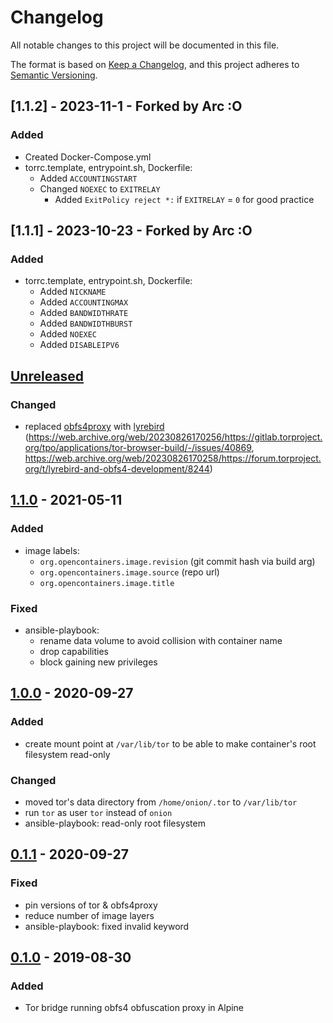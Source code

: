 # Changelog
All notable changes to this project will be documented in this file.

The format is based on [Keep a Changelog](https://keepachangelog.com/en/1.0.0/),
and this project adheres to [Semantic Versioning](https://semver.org/spec/v2.0.0.html).

## [1.1.2] - 2023-11-1 - Forked by Arc :O
### Added
  - Created Docker-Compose.yml
- torrc.template, entrypoint.sh, Dockerfile:
  - Added `ACCOUNTINGSTART`
  - Changed `NOEXEC` to `EXITRELAY`
    - Added `ExitPolicy reject *:` if `EXITRELAY` = `0` for good practice
## [1.1.1] - 2023-10-23 - Forked by Arc :O
### Added
- torrc.template, entrypoint.sh, Dockerfile:
  - Added `NICKNAME`
  - Added `ACCOUNTINGMAX`
  - Added `BANDWIDTHRATE`
  - Added `BANDWIDTHBURST`
  - Added `NOEXEC`
  - Added `DISABLEIPV6`

## [Unreleased]
### Changed
- replaced [obfs4proxy](https://web.archive.org/web/20230826165902/https://gitlab.com/yawning/obfs4)
  with [lyrebird](https://gitlab.torproject.org/tpo/anti-censorship/pluggable-transports/lyrebird)
  (https://web.archive.org/web/20230826170256/https://gitlab.torproject.org/tpo/applications/tor-browser-build/-/issues/40869,
  https://web.archive.org/web/20230826170258/https://forum.torproject.org/t/lyrebird-and-obfs4-development/8244)

## [1.1.0] - 2021-05-11
### Added
- image labels:
  - `org.opencontainers.image.revision` (git commit hash via build arg)
  - `org.opencontainers.image.source` (repo url)
  - `org.opencontainers.image.title`

### Fixed
- ansible-playbook:
  - rename data volume to avoid collision with container name
  - drop capabilities
  - block gaining new privileges

## [1.0.0] - 2020-09-27
### Added
- create mount point at `/var/lib/tor`
  to be able to make container's root filesystem read-only

### Changed
- moved tor's data directory from `/home/onion/.tor` to `/var/lib/tor`
- run `tor` as user `tor` instead of `onion`
- ansible-playbook: read-only root filesystem

## [0.1.1] - 2020-09-27
### Fixed
- pin versions of tor & obfs4proxy
- reduce number of image layers
- ansible-playbook: fixed invalid keyword

## [0.1.0] - 2019-08-30
### Added
- Tor bridge running obfs4 obfuscation proxy in Alpine

[Unreleased]: https://github.com/fphammerle/docker-tor-obfs4-bridge/compare/v1.1.0...HEAD
[1.1.0]: https://github.com/fphammerle/docker-tor-obfs4-bridge/compare/v1.0.0...v1.1.0
[1.0.0]: https://github.com/fphammerle/docker-tor-obfs4-bridge/compare/v0.1.1...v1.0.0
[0.1.1]: https://github.com/fphammerle/docker-tor-obfs4-bridge/compare/0.1.0...v0.1.1
[0.1.0]: https://github.com/fphammerle/docker-tor-obfs4-bridge/releases/tag/0.1.0
